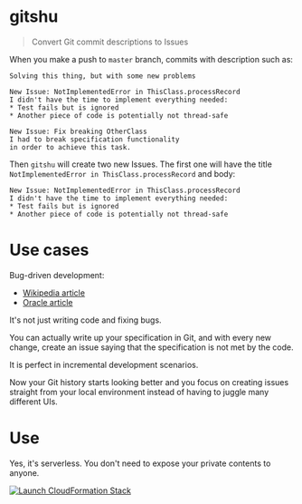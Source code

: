 # gitshu
> Convert Git commit descriptions to Issues

When you make a push to `master` branch, commits with description such as:

    Solving this thing, but with some new problems
    
    New Issue: NotImplementedError in ThisClass.processRecord
    I didn't have the time to implement everything needed:
    * Test fails but is ignored
    * Another piece of code is potentially not thread-safe
    
    New Issue: Fix breaking OtherClass
    I had to break specification functionality
    in order to achieve this task.

Then `gitshu` will create two new Issues. The first one will have
the title `NotImplementedError in ThisClass.processRecord` and body:

    New Issue: NotImplementedError in ThisClass.processRecord
    I didn't have the time to implement everything needed:
    * Test fails but is ignored
    * Another piece of code is potentially not thread-safe

# Use cases

Bug-driven development:
* [Wikipedia article](https://en.wikipedia.org/wiki/Bug-driven_development)
* [Oracle article](https://blogs.oracle.com/toddfast/entry/bug_driven_development)

It's not just writing code and fixing bugs.

You can actually write up your specification in Git, and with every new change,
create an issue saying that the specification is not met by the code.

It is perfect in incremental development scenarios.

Now your Git history starts looking better and you focus on 
creating issues straight from your local environment instead of having to juggle
many different UIs.

# Use

Yes, it's serverless. You don't need to expose your private contents to anyone.

[![Launch CloudFormation Stack](https://s3.amazonaws.com/cloudformation-examples/cloudformation-launch-stack.png)](https://console.aws.amazon.com/cloudformation/home?region=us-east-1#/stacks/new?stackName=lambci&templateURL=https://lambci.s3.amazonaws.com/templates/lambci.template)
